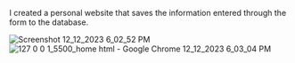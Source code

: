 I created a personal website that saves the information entered through the form to the database.

![Screenshot 12_12_2023 6_02_52 PM](https://github.com/BerkayOzkan33/Personal-Website---MySQL-Database/assets/131293771/6b81b81e-9f42-493b-a2f8-74d811d51f83)
![127 0 0 1_5500_home html - Google Chrome 12_12_2023 6_03_04 PM](https://github.com/BerkayOzkan33/Personal-Website---MySQL-Database/assets/131293771/f11ff309-4817-4186-9447-785808365f0d)






